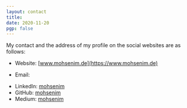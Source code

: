 ```yaml
---
layout: contact
title: 
date: 2020-11-20 
pgp: false 
---
```



My contact and the address of my profile on the social websites are as follows:

- Website: [www.mohsenim.de](https://www.mohsenim.de)
- <p>Email: <span id="email"></span></p>
<script>
  const user1 = "kontakt";
  const user2 = "contact";
  const domain = "mohsenim.com";
  const span = document.getElementById("email");
  span.innerHTML = `<a href="mailto:${user1}@mohsenim.de">${user1}@mohsenim.de</a> or <a href="mailto:${user2}@${domain}">${user2}@${domain}</a>`;
</script>
<!-- - Email: [kontakt@mohsenim.de](mailto:kontact@mohsenim.de) or [contact@mohsenim.com](mailto:contact@mohsenim.com) -->
- LinkedIn: [mohsenim](https://www.linkedin.com/in/mohsenim)
- GitHub: [mohsenim](https://github.com/mohsenim)
- Medium: [mohsenim](https://medium.com/@mohsenim)